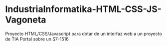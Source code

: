# IndustriaInformatika-HTML-CSS-JS-Vagoneta
Proyecto HTML/CSS/Javascript para dotar de un interfaz web a un proyecto de TIA Portal sobre un S7-1516
